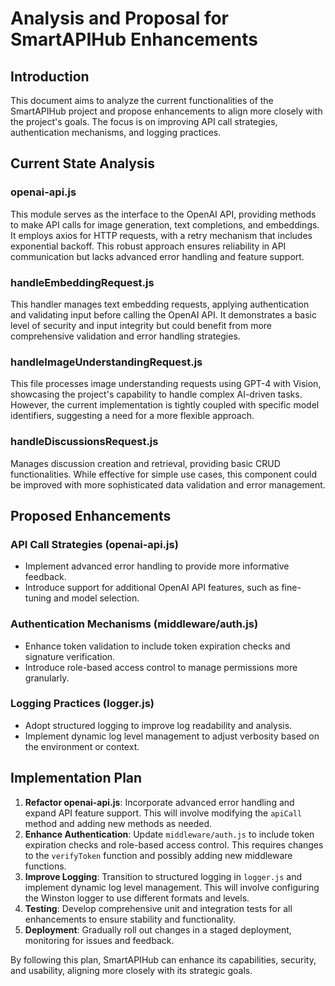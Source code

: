 # Analysis and Proposal for SmartAPIHub Enhancements

## Introduction

This document aims to analyze the current functionalities of the SmartAPIHub project and propose enhancements to align more closely with the project's goals. The focus is on improving API call strategies, authentication mechanisms, and logging practices.

## Current State Analysis

### openai-api.js

This module serves as the interface to the OpenAI API, providing methods to make API calls for image generation, text completions, and embeddings. It employs axios for HTTP requests, with a retry mechanism that includes exponential backoff. This robust approach ensures reliability in API communication but lacks advanced error handling and feature support.

### handleEmbeddingRequest.js

This handler manages text embedding requests, applying authentication and validating input before calling the OpenAI API. It demonstrates a basic level of security and input integrity but could benefit from more comprehensive validation and error handling strategies.

### handleImageUnderstandingRequest.js

This file processes image understanding requests using GPT-4 with Vision, showcasing the project's capability to handle complex AI-driven tasks. However, the current implementation is tightly coupled with specific model identifiers, suggesting a need for a more flexible approach.

### handleDiscussionsRequest.js

Manages discussion creation and retrieval, providing basic CRUD functionalities. While effective for simple use cases, this component could be improved with more sophisticated data validation and error management.

## Proposed Enhancements

### API Call Strategies (openai-api.js)

- Implement advanced error handling to provide more informative feedback.
- Introduce support for additional OpenAI API features, such as fine-tuning and model selection.

### Authentication Mechanisms (middleware/auth.js)

- Enhance token validation to include token expiration checks and signature verification.
- Introduce role-based access control to manage permissions more granularly.

### Logging Practices (logger.js)

- Adopt structured logging to improve log readability and analysis.
- Implement dynamic log level management to adjust verbosity based on the environment or context.

## Implementation Plan

1. **Refactor openai-api.js**: Incorporate advanced error handling and expand API feature support. This will involve modifying the `apiCall` method and adding new methods as needed.
2. **Enhance Authentication**: Update `middleware/auth.js` to include token expiration checks and role-based access control. This requires changes to the `verifyToken` function and possibly adding new middleware functions.
3. **Improve Logging**: Transition to structured logging in `logger.js` and implement dynamic log level management. This will involve configuring the Winston logger to use different formats and levels.
4. **Testing**: Develop comprehensive unit and integration tests for all enhancements to ensure stability and functionality.
5. **Deployment**: Gradually roll out changes in a staged deployment, monitoring for issues and feedback.

By following this plan, SmartAPIHub can enhance its capabilities, security, and usability, aligning more closely with its strategic goals.
